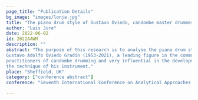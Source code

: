 ```yaml
---
page_title: "Publication Details"
bg_image: "images/lonja.jpg" 
title: "The piano drum style of Gustavo Oviedo, candombe master drummer"  
author: "Luis Jure"  
date: 2022-06-02  
id: 2022AAWM
description: ""  
abstract: "The purpose of this research is to analyse the piano drum style of
Gustavo Adolfo Oviedo Gradín (1953-2021), a leading figure in the community of
practitioners of candombe drumming and very influential in the development of
the technique of his instrument."  
place: "Sheffield, UK"  
category: ["conference abstract"] 
conference: "Seventh International Conference on Analytical Approaches to World Music (AAWM 2022)"  

---
```

